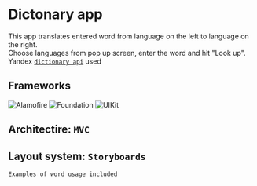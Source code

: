 # Dictonary app
This app translates entered word from language on the left to language on the right. <br>
Choose languages from pop up screen, enter the word and hit "Look up". <br>
Yandex [`dictionary api`](https://yandex.com/dev/dictionary/) used

## Frameworks
![Alamofire](https://img.shields.io/badge/-Alamofire-orange?style=for-the-badge)
![Foundation](https://img.shields.io/badge/-Foundation-lightgrey?style=for-the-badge)
![UIKit](https://img.shields.io/badge/-UIKit-red?style=for-the-badge)

## Architectire: `MVC`

## Layout system: `Storyboards`
`Examples of word usage included`
